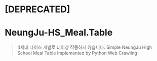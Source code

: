# [DEPRECATED]
# NeungJu-HS_Meal.Table
> 4세대 나이스 개발로 더이상 작동하지 않습니다.
Simple NeungJu High School Meal Table Implemented by Python Web Crawling
